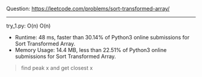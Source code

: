 Question: https://leetcode.com/problems/sort-transformed-array/

---

try_1.py: O(n) O(n)

* Runtime: 48 ms, faster than 30.14% of Python3 online submissions for Sort Transformed Array.
* Memory Usage: 14.4 MB, less than 22.51% of Python3 online submissions for Sort Transformed Array.

> find peak x and get closest x
